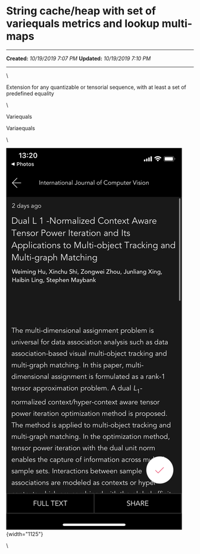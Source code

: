 String cache/heap with set of variequals metrics and lookup multi-maps
======================================================================

  -------------- ----------------------
  **Created:**   *10/19/2019 7:07 PM*
  **Updated:**   *10/19/2019 7:10 PM*
  -------------- ----------------------

\

Extension for any quantizable or tensorial sequence, with at least a set
of predefined equality

\

Variequals

Variaequals

\

![](String%20cacheheap%20with%20set%20of%20variequals%20metri_files/IMG_8669.PNG "Attachment"){width="1125"}

\

 
